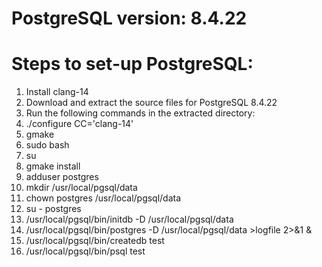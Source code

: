 # PostgreSQL version: 8.4.22

# Steps to set-up PostgreSQL:
1. Install clang-14
2. Download and extract the source files for PostgreSQL 8.4.22
3. Run the following commands in the extracted directory:
  1. ./configure CC='clang-14'
  2. gmake
  3. sudo bash
  4. su
  5. gmake install
  6. adduser postgres
  7. mkdir /usr/local/pgsql/data
  8. chown postgres /usr/local/pgsql/data
  9. su - postgres
  10. /usr/local/pgsql/bin/initdb -D /usr/local/pgsql/data
  11. /usr/local/pgsql/bin/postgres -D /usr/local/pgsql/data >logfile 2>&1 &
  12. /usr/local/pgsql/bin/createdb test
  13. /usr/local/pgsql/bin/psql test
